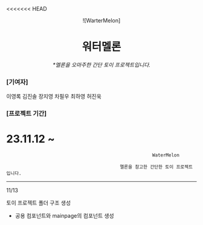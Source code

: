 <<<<<<< HEAD
<div align="center">

![WarterMelon]

# 워터멜론

_\*멜론을 오마주한 간단 토이 프로젝트입니다._

</div>

### [기여자]

이영록
김진솔
장지영
차필우
최하영
허진욱

### [프로젝트 기간]

23.11.12 ~
=======
                                                          WaterMelon
  
                                              멜론을 참고한 간단한 토이 프로젝트입니다.

---------------------------------------------------------------------------------------------------------------------------------------------------

11/13

토이 프로젝트 폴더 구조 생성
- 공용 컴포넌트와 mainpage의 컴포넌트 생성




